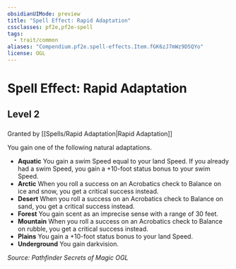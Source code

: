 ```yaml
---
obsidianUIMode: preview
title: "Spell Effect: Rapid Adaptation"
cssclasses: pf2e,pf2e-spell
tags:
  - trait/common
aliases: "Compendium.pf2e.spell-effects.Item.fGK6zJ7mWz9D5QYo"
license: OGL
---
```

# Spell Effect: Rapid Adaptation
## Level 2
### 






Granted by [[Spells/Rapid Adaptation|Rapid Adaptation]]

You gain one of the following natural adaptations.

*   **Aquatic** You gain a swim Speed equal to your land Speed. If you already had a swim Speed, you gain a +10-foot status bonus to your swim Speed.
*   **Arctic** When you roll a success on an Acrobatics check to Balance on ice and snow, you get a critical success instead.
*   **Desert** When you roll a success on an Acrobatics check to Balance on sand, you get a critical success instead.
*   **Forest** You gain scent as an imprecise sense with a range of 30 feet.
*   **Mountain** When you roll a success on an Acrobatics check to Balance on rubble, you get a critical success instead.
*   **Plains** You gain a +10-foot status bonus to your land Speed.
*   **Underground** You gain darkvision.

*Source: Pathfinder Secrets of Magic*
*OGL*